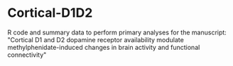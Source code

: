 # Cortical-D1D2
R code and summary data to perform primary analyses for the manuscript: "Cortical D1 and D2 dopamine receptor availability modulate methylphenidate-induced changes in brain activity and functional connectivity"
